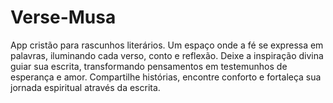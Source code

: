 # Verse-Musa
App cristão para rascunhos literários. Um espaço onde a fé se expressa em palavras, iluminando cada verso, conto e reflexão. Deixe a inspiração divina guiar sua escrita, transformando pensamentos em testemunhos de esperança e amor. Compartilhe histórias, encontre conforto e fortaleça sua jornada espiritual através da escrita.
